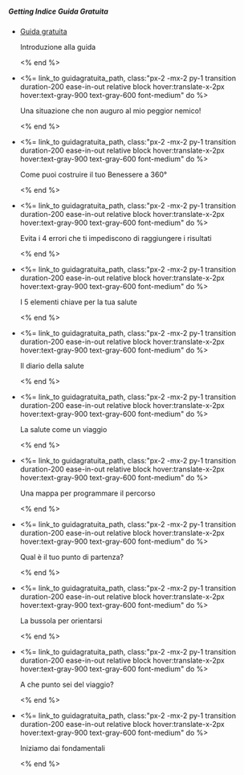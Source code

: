 <h5  class="mb-3 lg:mb-2 uppercase tracking-wide font-bold text-sm lg:text-xs text-gray-500">Getting Indice Guida Gratuita</h5>
<ul>

<li  class="mb-3 lg:mb-1">
<a href="https://guidagratuita class="px-2 -mx-2 py-1 transition duration-200 ease-in-out relative block hover:translate-x-2px hover:text-gray-900 text-gray-600 font-medium>Guida gratuita </a>

<span  class="rounded absolute inset-0 bg-teal-200 opacity-25"></span>

<span  class="relative">Introduzione alla guida</span>

<%  end  %>

</li>

  

<li  class="mb-3 lg:mb-1">

<%=  link_to  guidagratuita_path, class:"px-2 -mx-2 py-1 transition duration-200 ease-in-out relative block hover:translate-x-2px hover:text-gray-900 text-gray-600 font-medium"  do  %>

<span  class="rounded absolute inset-0 bg-teal-200 opacity-0"></span>

<span  class="relative">Una situazione che non auguro al mio peggior nemico!</span>

<%  end  %>

</li>

<li  class="mb-3 lg:mb-1">

<%=  link_to  guidagratuita_path, class:"px-2 -mx-2 py-1 transition duration-200 ease-in-out relative block hover:translate-x-2px hover:text-gray-900 text-gray-600 font-medium"  do  %>

<span  class="rounded absolute inset-0 bg-teal-200 opacity-0"></span>

<span  class="relative">Come puoi costruire il tuo Benessere a 360°</span>

<%  end  %>

</li>

  
  

<li  class="mb-3 lg:mb-1">

<%=  link_to  guidagratuita_path, class:"px-2 -mx-2 py-1 transition duration-200 ease-in-out relative block hover:translate-x-2px hover:text-gray-900 text-gray-600 font-medium"  do  %>

<span  class="rounded absolute inset-0 bg-teal-200 opacity-0"></span>

<span  class="relative">Evita i 4 errori che ti impediscono di raggiungere i risultati</span>

<%  end  %>

</li>

<li  class="mb-3 lg:mb-1">

<%=  link_to  guidagratuita_path, class:"px-2 -mx-2 py-1 transition duration-200 ease-in-out relative block hover:translate-x-2px hover:text-gray-900 text-gray-600 font-medium"  do  %>

<span  class="rounded absolute inset-0 bg-teal-200 opacity-0"></span>

<span  class="relative">I 5 elementi chiave per la tua salute</span>

<%  end  %>

</li>

<li  class="mb-3 lg:mb-1">

<%=  link_to  guidagratuita_path, class:"px-2 -mx-2 py-1 transition duration-200 ease-in-out relative block hover:translate-x-2px hover:text-gray-900 text-gray-600 font-medium"  do  %>

<span  class="rounded absolute inset-0 bg-teal-200 opacity-0"></span>

<span  class="relative">Il diario della salute</span>

<%  end  %>

</li>

  

<li  class="mb-3 lg:mb-1">

<%=  link_to  guidagratuita_path, class:"px-2 -mx-2 py-1 transition duration-200 ease-in-out relative block hover:translate-x-2px hover:text-gray-900 text-gray-600 font-medium"  do  %>

<span  class="rounded absolute inset-0 bg-teal-200 opacity-0"></span>

<span  class="relative">La salute come un viaggio</span>

<%  end  %>

</li>

  

<li  class="mb-3 lg:mb-1">

<%=  link_to  guidagratuita_path, class:"px-2 -mx-2 py-1 transition duration-200 ease-in-out relative block hover:translate-x-2px hover:text-gray-900 text-gray-600 font-medium"  do  %>

<span  class="rounded absolute inset-0 bg-teal-200 opacity-0"></span>

<span  class="relative">Una mappa per programmare il percorso</span>

<%  end  %>

</li>

  

<li  class="mb-3 lg:mb-1">

<%=  link_to  guidagratuita_path, class:"px-2 -mx-2 py-1 transition duration-200 ease-in-out relative block hover:translate-x-2px hover:text-gray-900 text-gray-600 font-medium"  do  %>

<span  class="rounded absolute inset-0 bg-teal-200 opacity-0"></span>

<span  class="relative">Qual è il tuo punto di partenza?</span>

<%  end  %>

</li>

<li  class="mb-3 lg:mb-1">

<%=  link_to  guidagratuita_path, class:"px-2 -mx-2 py-1 transition duration-200 ease-in-out relative block hover:translate-x-2px hover:text-gray-900 text-gray-600 font-medium"  do  %>

<span  class="rounded absolute inset-0 bg-teal-200 opacity-0"></span>

<span  class="relative">La bussola per orientarsi</span>

<%  end  %>

</li>

  

<li  class="mb-3 lg:mb-1">

<%=  link_to  guidagratuita_path, class:"px-2 -mx-2 py-1 transition duration-200 ease-in-out relative block hover:translate-x-2px hover:text-gray-900 text-gray-600 font-medium"  do  %>

<span  class="rounded absolute inset-0 bg-teal-200 opacity-0"></span>

<span  class="relative">A che punto sei del viaggio?</span>

<%  end  %>

</li>

  

<li  class="mb-3 lg:mb-1">

<%=  link_to  guidagratuita_path, class:"px-2 -mx-2 py-1 transition duration-200 ease-in-out relative block hover:translate-x-2px hover:text-gray-900 text-gray-600 font-medium"  do  %>

<span  class="rounded absolute inset-0 bg-teal-200 opacity-0"></span>

<span  class="relative">Iniziamo dai fondamentali</span>

<%  end  %>

</li>
<!--stackedit_data:
eyJoaXN0b3J5IjpbMTUyODU3NzM5Nl19
-->
